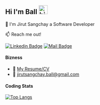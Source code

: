 ## Hi I'm Ball <img src="https://user-images.githubusercontent.com/1303154/88677602-1635ba80-d120-11ea-84d8-d263ba5fc3c0.gif" width="28px" height="28px" alt="hi">

🚀  I'm Jirut Sangchay a Software Developer

:mailbox: Reach me out!

[![Linkedin Badge](https://img.shields.io/badge/-Jirut-0e76a8?style=flat&labelColor=0e76a8&logo=linkedin&logoColor=white)](https://www.linkedin.com/in/jirut-sangchay-338370251/) [![Mail Badge](https://img.shields.io/badge/-jirutsangchay-c0392b?style=flat&labelColor=c0392b&logo=gmail&logoColor=white)](mailto:jirutsangchay.ball@gmail.com)


<!-- TODO: Add last video link -->

#### Bizness
- :paperclip: [My Resume/CV](https://github.com/Jirut01/Jirut01/blob/main/file/jirut_resume.pdf)
- :email: jirutsangchay.ball@gmail.com


#### Coding Stats
[![Top Langs](https://github-readme-stats.vercel.app/api/top-langs/?username=anuraghazra)](https://github.com/anuraghazra/github-readme-stats)

<!--START_SECTION:waka-->

<!--END_SECTION:waka-->
